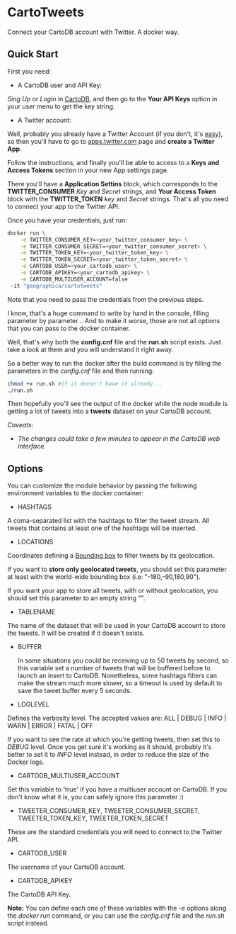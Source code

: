 # CartoTweets
Connect your CartoDB account with Twitter. A docker way.

Quick Start
-----------

First you need:

* A CartoDB user and API Key:

 *Sing Up* or *Login* in [CartoDB](https://cartodb.com/), and then go to the **Your API Keys**
 option in your user menu to get the key string.

* A Twitter account:

 Well, probably you already have a Twitter Account (if you don't, it's [easy](https://twitter.com/)), so then you'll have to go to  [apps.twitter.com](https://apps.twitter.com) page and **create a Twitter App**.

 Follow the instructions, and finally you'll be able to access to a **Keys and Access Tokens** section in your new App settings page.

 There you'll have a **Application Settins** block, which corresponds to the **TWITTER_CONSUMER** *Key* and *Secret* strings, and **Your Access Token** block with the **TWITTER_TOKEN** *key* and *Secret* strings. That's all you need to connect your app to the Twitter API.

Once you have your credentials, just run:

```bash
docker run \
    -e TWITTER_CONSUMER_KEY=<your_twitter_consumer_key> \
    -e TWITTER_CONSUMER_SECRET=<your_twitter_consumer_secret> \
    -e TWITTER_TOKEN_KEY=<your_twitter_token_key> \
    -e TWITTER_TOKEN_SECRET=<your_twitter_token_secret> \
    -e CARTODB_USER=<your_cartodb_user> \
    -e CARTODB_APIKEY=<your_cartodb_apikey> \
    -e CARTODB_MULTIUSER_ACCOUNT=false
 -it "geographica/cartotweets"
```

Note that you need to pass the credentials from the previous steps.

I know, that's a huge command to write by hand in the console, filling parameter by parameter... And to make it worse, those are not all options that you can pass to the docker container.

Well, that's why both the **config.cnf** file and the **run.sh** script exists. Just take a look at them and you will understand it right away.

So a better way to run the docker after the build command is by filling the parameters in the *config.cnf* file
and then running:

```bash
chmod +x run.sh #if it doesn't have it already...
./run.sh
```

Then hopefully you'll see the output of the docker while the node module is getting a lot of tweets into a **tweets** dataset on your CartoDB account.

*Caveats:*
* *The changes could take a few minutes to appear in the CartoDB web interface.*

Options
-------

You can customize the module behavior by passing the following environment variables to the docker container:

* HASHTAGS

 A coma-separated list with the hashtags to filter the tweet stream. All tweets that contains at least one of the hashtags will be inserted.

* LOCATIONS

 Coordinates defining a [Bounding box](http://wiki.openstreetmap.org/wiki/Bounding_Box) to filter tweets by its geolocation.

 If you want to **store only geolocated tweets**, you should set this parameter at least with the world-wide bounding box (i.e: "-180,-90,180,90").

 If you want your app to store all tweets, with or without geolocation, you should set this parameter to an empty string "".

* TABLENAME

 The name of the dataset that will be used in your CartoDB account to store the tweets. It will be created if it doesn't exists.

* BUFFER

  In some situations you could be receiving up to 50 tweets by second, so this variable set a number of tweets that will be buffered before to launch an insert to CartoDB. Nonetheless, some hashtags filters can make the stream much more slower, so a timeout is used by default to save the tweet buffer every 5 seconds.

* LOGLEVEL

 Defines the verbosity level. The accepted values are: ALL | DEBUG | INFO | WARN | ERROR | FATAL | OFF

 If you want to see the rate at which you're getting tweets, then set this to *DEBUG* level. Once you get sure it's working as it should, probably it's better to set it to *INFO* level instead, in order to reduce the size of the Docker logs.

* CARTODB_MULTIUSER_ACCOUNT

 Set this variable to 'true' if you have a multiuser account on CartoDB. If you don't know what it is, you can safely ignore this parameter :)

* TWEETER_CONSUMER_KEY, TWEETER_CONSUMER_SECRET, TWEETER_TOKEN_KEY, TWEETER_TOKEN_SECRET

 These are the standard credentials you will need to connect to the Twitter API.

* CARTODB_USER

 The username of your CartoDB account.

* CARTODB_APIKEY

 The CartoDB API Key.


**Note:** You can define each one of these variables with the *-e* options along the *docker run* command, or you can use the *config.cnf* file and the *run.sh* script instead.
